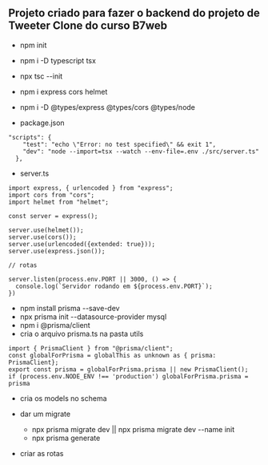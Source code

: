 ## Projeto criado para fazer o backend do projeto de Tweeter Clone do curso B7web

- npm init
- npm i -D typescript tsx
- npx tsc --init
- npm i express cors helmet
- npm i -D @types/express @types/cors @types/node

- package.json
```
"scripts": {
    "test": "echo \"Error: no test specified\" && exit 1",
    "dev": "node --import=tsx --watch --env-file=.env ./src/server.ts"
  },
```
- server.ts
```
import express, { urlencoded } from "express";
import cors from "cors";
import helmet from "helmet";

const server = express();

server.use(helmet());
server.use(cors());
server.use(urlencoded({extended: true}));
server.use(express.json());

// rotas

server.listen(process.env.PORT || 3000, () => {
  console.log(`Servidor rodando em ${process.env.PORT}`);
})
```

- npm install prisma --save-dev
- npx prisma init --datasource-provider mysql
- npm i @prisma/client
- cria o arquivo prisma.ts na pasta utils
```
import { PrismaClient } from "@prisma/client";
const globalForPrisma = globalThis as unknown as { prisma: PrismaClient};
export const prisma = globalForPrisma.prisma || new PrismaClient();
if (process.env.NODE_ENV !== 'production') globalForPrisma.prisma = prisma
```
- cria os models no schema
- dar um migrate
  - npx prisma migrate dev || npx prisma migrate dev --name init
  - npx prisma generate

- criar as rotas